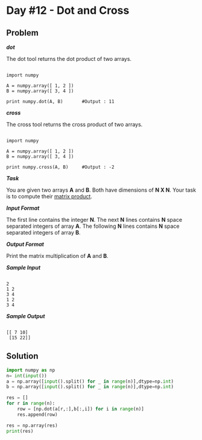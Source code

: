 # Day #12 - Dot and Cross
## Problem

***dot***

The dot tool returns the dot product of two arrays.
```

import numpy

A = numpy.array([ 1, 2 ])
B = numpy.array([ 3, 4 ])

print numpy.dot(A, B)       #Output : 11

```
***cross***

The cross tool returns the cross product of two arrays.
```

import numpy

A = numpy.array([ 1, 2 ])
B = numpy.array([ 3, 4 ])

print numpy.cross(A, B)     #Output : -2

```
***Task***

You are given two arrays **A** and **B**. Both have dimensions of **N X N**.
Your task is to compute their [matrix product](https://en.wikipedia.org/wiki/Matrix_multiplication#Matrix_product_.28two_matrices.29).

***Input Format***

The first line contains the integer **N**.
The next **N** lines contains **N** space separated integers of array **A**.
The following **N** lines contains **N** space separated integers of array **B**.

***Output Format***

Print the matrix multiplication of **A** and **B**.

***Sample Input***
```

2
1 2
3 4
1 2
3 4

```
***Sample Output***
```

[[ 7 10]
 [15 22]]

```

## Solution
```py
import numpy as np
n= int(input())
a = np.array([input().split() for _ in range(n)],dtype=np.int)
b = np.array([input().split() for _ in range(n)],dtype=np.int)

res = []
for r in range(n):
    row = [np.dot(a[r,:],b[:,i]) for i in range(n)]
    res.append(row)

res = np.array(res)
print(res)
```
